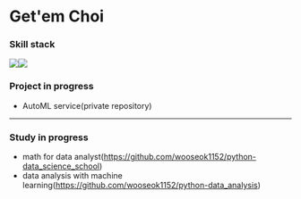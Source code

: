 # Get'em Choi

### Skill stack
<img src="https://img.shields.io/badge/Python-3776AB?style=flat-square&logo=Python&logoColor=white"/><img src="https://img.shields.io/badge/Flask-000000?style=flat-square&logo=Flask&logoColor=white"/>

### Project in progress
- AutoML service(private repository)

---

### Study in progress
- math for data analyst(https://github.com/wooseok1152/python-data_science_school)
- data analysis with machine learning(https://github.com/wooseok1152/python-data_analysis)
